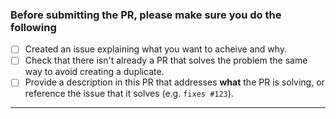 <!-- Thank you for contributing! -->

### Before submitting the PR, please make sure you do the following

- [ ] Created an issue explaining what you want to acheive and why.
- [ ] Check that there isn't already a PR that solves the problem the same way to avoid creating a duplicate.
- [ ] Provide a description in this PR that addresses **what** the PR is solving, or reference the issue that it solves (e.g. `fixes #123`).

---

